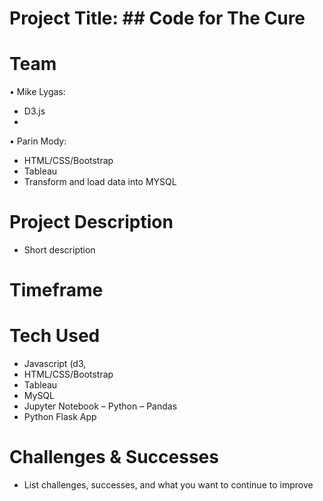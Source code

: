  

# Project Title: ## Code for The Cure

# Team
•	Mike Lygas:
- D3.js
- 


•	Parin Mody:
- HTML/CSS/Bootstrap
- Tableau
- Transform and load data into MYSQL 


# Project Description
- Short description 

# Timeframe


# Tech Used
- Javascript (d3, 
- HTML/CSS/Bootstrap
- Tableau
- MySQL
- Jupyter Notebook – Python – Pandas
- Python Flask App


# Challenges & Successes
- List challenges, successes, and what you want to continue to improve


